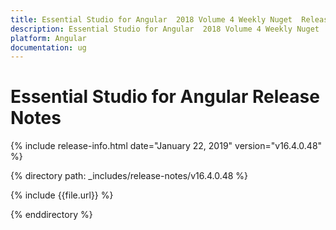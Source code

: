 ```yaml
---
title: Essential Studio for Angular  2018 Volume 4 Weekly Nuget  Release Notes  
description: Essential Studio for Angular  2018 Volume 4 Weekly Nuget  Release Notes  
platform: Angular
documentation: ug
---
```


# Essential Studio for Angular  Release Notes  

{% include release-info.html date="January 22, 2019"  version="v16.4.0.48" %} 


{% directory path: _includes/release-notes/v16.4.0.48 %}

{% include {{file.url}} %}

{% enddirectory %}